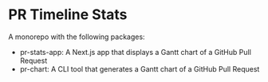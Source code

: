 # PR Timeline Stats

A monorepo with the following packages:

- pr-stats-app: A Next.js app that displays a Gantt chart of a GitHub Pull Request
- pr-chart: A CLI tool that generates a Gantt chart of a GitHub Pull Request
